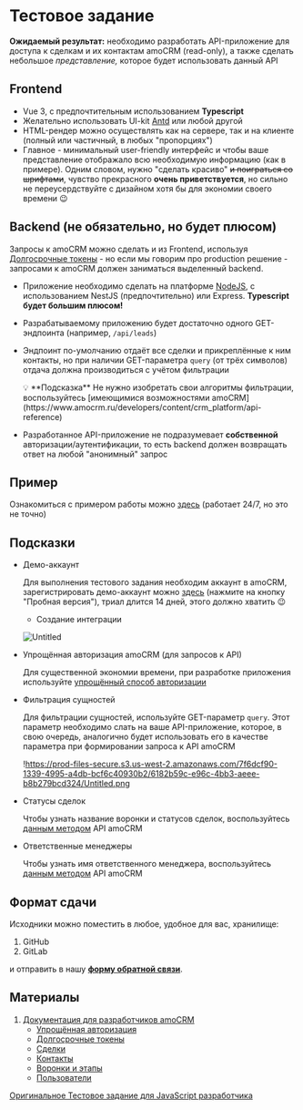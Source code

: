 # Тестовое задание

**Ожидаемый результат:** необходимо разработать API-приложение для доступа к сделкам и их контактам amoCRM (read-only),
а также сделать небольшое *представление,* которое будет использовать данный API

## Frontend

- Vue 3, c предпочтительным использованием **Typescript**
- Желательно использовать UI-kit [Antd](https://www.antdv.com/) или любой другой
- HTML-рендер можно осуществлять как на сервере, так и на клиенте (полный или частичный, в любых "пропорциях")
- Главное - минимальный user-friendly интерфейс и чтобы ваше представление отображало всю необходимую информацию (как в
  примере). Одним словом, нужно "сделать красиво" ~~и поиграться со шрифтами~~, чувство прекрасного **очень
  приветствуется**, но сильно не переусердствуйте с дизайном хотя бы для экономии своего времени 😉

## Backend (не обязательно, но будет плюсом)

Запросы к amoCRM можно сделать и из Frontend,
используя [Долгосрочные токены](https://www.amocrm.ru/developers/content/oauth/step-by-step#%D0%94%D0%BE%D0%BB%D0%B3%D0%BE%D1%81%D1%80%D0%BE%D1%87%D0%BD%D1%8B%D0%B5-%D1%82%D0%BE%D0%BA%D0%B5%D0%BD%D1%8B) -
но если мы говорим про production решение - запросами к amoCRM должен заниматься выделенный backend.

- Приложение необходимо сделать на платформе [NodeJS](https://nodejs.org/en/), с использованием NestJS (предпочтительно)
  или Express. **Typescript будет большим плюсом!**
- Разрабатываемому приложению будет достаточно одного GET-эндпоинта (например, `/api/leads`)
- Эндпоинт по-умолчанию отдаёт все сделки и прикреплённые к ним контакты, но при наличии GET-параметра `query` (от трёх
  символов) отдача должна производиться с учётом фильтрации

    <aside>
    💡 **Подсказка**
    Не нужно изобретать свои алгоритмы фильтрации, воспользуйтесь [имеющимися возможностями amoCRM](https://www.amocrm.ru/developers/content/crm_platform/api-reference)

    </aside>

- Разработанное API-приложение не подразумевает **собственной** авторизации/аутентификации, то есть backend должен
  возвращать ответ на любой "анонимный" запрос

## Пример

Ознакомиться с примером работы можно [здесь](https://test-task.rocket.red) (работает 24/7, но это не точно)

## Подсказки

- Демо-аккаунт

  Для выполнения тестового задания необходим аккаунт в amoCRM, зарегистрировать демо-аккаунт
  можно [здесь](https://www.amocrm.ru/) (нажмите на кнопку "Пробная версия"), триал длится 14 дней, этого должно хватить
  😉

    - Создание интеграции

  ![Untitled](https://prod-files-secure.s3.us-west-2.amazonaws.com/7f6dcf90-1339-4995-a4db-bcf6c40930b2/f45ab0ec-dbba-42e4-8579-cc8257601b13/Untitled.png)

- Упрощённая авторизация amoCRM (для запросов к API)

  Для существенной экономии времени, при разработке приложения
  используйте [упрощённый способ авторизации](https://www.amocrm.ru/developers/content/oauth/easy-auth)

- Фильтрация сущностей

  Для фильтрации сущностей, используйте GET-параметр `query`. Этот параметр необходимо слать на ваше API-приложение,
  которое, в свою очередь, аналогично будет использовать его в качестве параметра при формировании запроса к API amoCRM

  !https://prod-files-secure.s3.us-west-2.amazonaws.com/7f6dcf90-1339-4995-a4db-bcf6c40930b2/6182b59c-e96c-4bb3-aeee-b8b279bcd324/Untitled.png

- Статусы сделок

  Чтобы узнать название воронки и статусов сделок,
  воспользуйтесь [данным методом](https://www.amocrm.ru/developers/content/crm_platform/leads_pipelines) API amoCRM

- Ответственные менеджеры

  Чтобы узнать имя ответственного менеджера,
  воспользуйтесь [данным методом](https://www.amocrm.ru/developers/content/crm_platform/users-api) API amoCRM

## Формат сдачи

Исходники можно поместить в любое, удобное для вас, хранилище:

1. GitHub
2. GitLab

и отправить в нашу [**форму обратной связи**](https://vk.cc/cxBnTW).

## Материалы

1. [Документация для разработчиков amoCRM](https://amocrm.ru/developers/content/crm_platform/api-reference)
    - [Упрощённая авторизация](https://www.amocrm.ru/developers/content/oauth/easy-auth)
    - [Долгосрочные токены](https://www.amocrm.ru/developers/content/oauth/step-by-step#%D0%94%D0%BE%D0%BB%D0%B3%D0%BE%D1%81%D1%80%D0%BE%D1%87%D0%BD%D1%8B%D0%B5-%D1%82%D0%BE%D0%BA%D0%B5%D0%BD%D1%8B)
    - [Сделки](https://www.amocrm.ru/developers/content/crm_platform/leads-api)
    - [Контакты](https://www.amocrm.ru/developers/content/api/recommendations)
    - [Воронки и этапы](https://www.amocrm.ru/developers/content/crm_platform/leads_pipelines)
    - [Пользователи](https://www.amocrm.ru/developers/content/crm_platform/users-api)

[Оригинальное Тестовое задание для JavaScript разработчика](https://www.notion.so/JavaScript-c0bc4dab03ed4d8e9c3f628493803212?pvs=21)